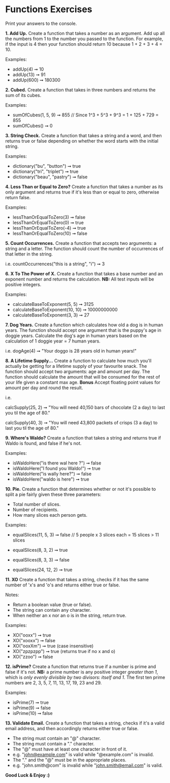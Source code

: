 # Functions Exercises

Print your answers to the console.

**1. Add Up.**
Create a function that takes a number as an argument. Add up all the numbers from 1 to the number you passed to the function. For example, if the input is 4 then your function should return 10 because 1 + 2 + 3 + 4 = 10.

Examples:
* addUp(4) ➞ 10
* addUp(13) ➞ 91
* addUp(600) ➞ 180300

**2. Cubed.**
Create a function that takes in three numbers and returns the sum of its cubes.

Examples: 
* sumOfCubes(1, 5, 9) ➞ 855 // Since 1^3 + 5^3 + 9^3 = 1 + 125 + 729 = 855
* sumOfCubes() ➞ 0

**3. String Check.**
Create a function that takes a string and a word, and then returns true or false depending on whether the word starts with the initial string.


Examples:
* dictionary("bu", "button") ➞ true
* dictionary("tri", "triplet") ➞ true
* dictionary("beau", "pastry") ➞ false

**4. Less Than or Equal to Zero?**
Create a function that takes a number as its only argument and returns true if it's less than or equal to zero, otherwise return false.

Examples:
* lessThanOrEqualToZero(3) ➞ false
* lessThanOrEqualToZero(0) ➞ true
* lessThanOrEqualToZero(-4) ➞ true
* lessThanOrEqualToZero(10) ➞ false

**5. Count Occurrences.** 
Create a function that accepts two arguments: a string and a letter. The function should count the number of occurrences of that letter in the string. 

i.e. 
countOccurrences("this is a string", "i") ➞ 3 

**6. X To The Power of X.**
Create a function that takes a base number and an exponent number and returns the calculation. **NB:** All test inputs will be positive integers.

Examples:
* calculateBaseToExponent(5, 5) ➞ 3125
* calculateBaseToExponent(10, 10) ➞ 10000000000
* calculateBaseToExponent(3, 3) ➞ 27

**7. Dog Years.**
Create a function which calculates how old a dog is in human years. The function should accept one argument that is the puppy's age in doggie years. Calculate the dog's age in human years based on the calculation of 1 doggie year = 7 human years.

i.e. 
 dogAge(4) ➞ "Your doggo is 28 years old in human years!"

**8. A Lifetime Supply...**
Create a function to calculate how much you'll actually be getting for a lifetime supply of your favourite snack. The function should accept two arguments: age and amount per day. The function should calculate the amount that will be consumed for the rest of your life given a constant max age. **Bonus** Accept floating point values for amount per day and round the result. 

i.e. 

calcSupply(25, 2) ➞ "You will need 40,150 bars of chocolate (2 a day) to last you til the age of 80."

calcSupply(40, 3) ➞ "You will need 43,800 packets of crisps  (3 a day) to last you til the age of 80."

**9. Where's Waldo?**
Create a function that takes a string and returns true if Waldo is found, and false if he's not.

Examples:
* isWaldoHere("is there wal here ?") ➞ false
* isWaldoHere("I found you Waldo!") ➞ true
* isWaldoHere("is wally here?") ➞ false
* isWaldoHere("waldo is here") ➞ true

**10. Pie.** 
Create a function that determines whether or not it's possible to split a pie fairly given these three parameters:

* Total number of slices.
* Number of recipients.
* How many slices each person gets.

Examples:
* equalSlices(11, 5, 3) ➞ false // 5 people x 3 slices each = 15 slices > 11 slices 

* equalSlices(8, 3, 2) ➞ true
* equalSlices(8, 3, 3) ➞ false
* equalSlices(24, 12, 2) ➞ true

**11. XO**
Create a function that takes a string, checks if it has the same number of 'x's and 'o's and returns either true or false.

Notes:
	
* Return a boolean value (true or false).
* The string can contain any character.
* When neither an x nor an o is in the string, return true.

Examples:
* XO("ooxx") ➞ true
* XO("xooxx") ➞ false
* XO("ooxXm") ➞ true (case insensitive)
* XO("zpzpzpp") ➞ true (returns true if no x and o)
* XO("zzoo") ➞ false

**12. isPrime?**
Create a function that returns true if a number is prime and false if it's not. **NB:** a prime number is any positive integer *greater than 1*, which is *only evenly divisible by two divisors: itself and 1*. The first ten prime numbers are 2, 3, 5, 7, 11, 13, 17, 19, 23 and 29.

Examples:
* isPrime(7) ➞ true
* isPrime(9) ➞ false
* isPrime(10) ➞ false

**13. Validate Email.**
Create a function that takes a string, checks if it's a valid email address, and then accordingly returns either true or false.

* The string must contain an "@" character.
* The string must contain a "." character.
* The "@" must have at least one character in front of it.
* e.g. "john@example.com" is valid while "@example.com" is invalid.
* The "." and the "@" must be in the appropriate places.
* e.g. "john.smith@com" is invalid while "john.smith@email.com" is valid.

**Good Luck & Enjoy :)**

